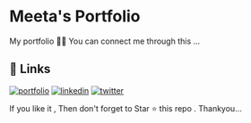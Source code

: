 # Meeta's Portfolio

My portfolio 💛🖤
You can connect me through this ...


 
## 🔗 Links
[![portfolio](https://img.shields.io/badge/my_portfolio-333?style=for-the-badge&logo=ko-fi&logoColor=white)](https://meeta.dns.army/)
[![linkedin](https://img.shields.io/badge/linkedin-0A66C2?style=for-the-badge&logo=linkedin&logoColor=white)](https://www.linkedin.com/in/meeta-haldar-601b41203/?locale=en_US)
[![twitter](https://img.shields.io/badge/twitter-1DA1F2?style=for-the-badge&logo=twitter&logoColor=white)](https://twitter.com/Meeta_boss)

  
 If you like it , Then don't forget to Star ⭐ this repo . Thankyou... 
  
